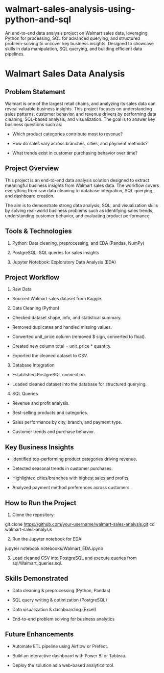 # walmart-sales-analysis-using-python-and-sql
An end-to-end data analysis project on Walmart sales data, leveraging Python for processing, SQL for advanced querying, and structured problem-solving to uncover key business insights. Designed to showcase skills in data manipulation, SQL querying, and building efficient data pipelines.

# Walmart Sales Data Analysis
## Problem Statement

Walmart is one of the largest retail chains, and analyzing its sales data can reveal valuable business insights. This project focuses on understanding sales patterns, customer behavior, and revenue drivers by performing data cleaning, SQL-based analysis, and visualization. The goal is to answer key business questions such as:

* Which product categories contribute most to revenue?

* How do sales vary across branches, cities, and payment methods?

* What trends exist in customer purchasing behavior over time?

## Project Overview

This project is an end-to-end data analysis solution designed to extract meaningful business insights from Walmart sales data. The workflow covers everything from raw data cleaning to database integration, SQL querying, and dashboard creation.

The aim is to demonstrate strong data analysis, SQL, and visualization skills by solving real-world business problems such as identifying sales trends, understanding customer behavior, and evaluating product performance.

## Tools & Technologies

1. Python: Data cleaning, preprocessing, and EDA (Pandas, NumPy)

2. PostgreSQL: SQL queries for sales insights

3. Jupyter Notebook: Exploratory Data Analysis (EDA)


## Project Workflow

1. Raw Data

  * Sourced Walmart sales dataset from Kaggle.

2. Data Cleaning (Python)

  * Checked dataset shape, info, and statistical summary.
  
  * Removed duplicates and handled missing values.
  
  * Converted unit_price column (removed $ sign, converted to float).
  
  * Created new column total = unit_price * quantity.
  
  * Exported the cleaned dataset to CSV.

3. Database Integration

  * Established PostgreSQL connection.
  
  * Loaded cleaned dataset into the database for structured querying.

4. SQL Queries

  * Revenue and profit analysis.
  
  * Best-selling products and categories.
  
  * Sales performance by city, branch, and payment type.
  
  * Customer trends and purchase behavior.

## Key Business Insights

 * Identified top-performing product categories driving revenue.
 
 * Detected seasonal trends in customer purchases.
 
 * Highlighted cities/branches with highest sales and profits.
 
 * Analyzed payment method preferences across customers.

## How to Run the Project

 1. Clone the repository:
 
   git clone https://github.com/your-username/walmart-sales-analysis.git
   cd walmart-sales-analysis
 
 2. Run the Jupyter notebook for EDA:
 
   jupyter notebook notebooks/Walmart_EDA.ipynb
 
 3. Load cleaned CSV into PostgreSQL and execute queries from sql/Walmart_queries.sql.

## Skills Demonstrated

  * Data cleaning & preprocessing (Python, Pandas)
  
  * SQL query writing & optimization (PostgreSQL)
  
  * Data visualization & dashboarding (Excel)
  
  * End-to-end problem solving for business analytics

## Future Enhancements

  * Automate ETL pipeline using Airflow or Prefect.
  
  * Build an interactive dashboard with Power BI or Tableau.
  
  * Deploy the solution as a web-based analytics tool.
